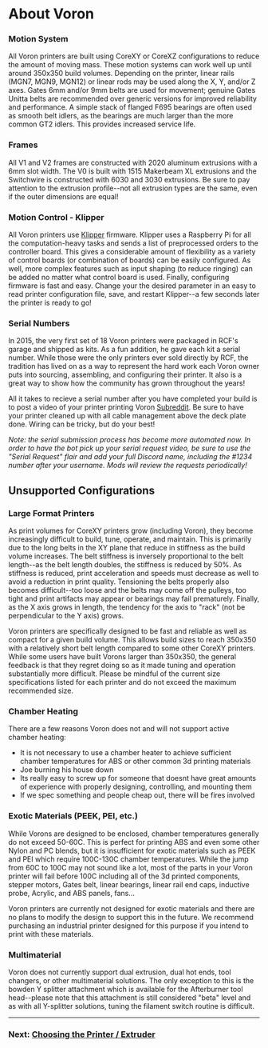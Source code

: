# About Voron

### Motion System

All Voron printers are built using CoreXY or CoreXZ configurations to reduce the amount of moving mass. These motion systems can work well up until around 350x350 build volumes. Depending on the printer, linear rails (MGN7, MGN9, MGN12) or linear rods may be used along the X, Y, and/or Z axes. Gates 6mm and/or 9mm belts are used for movement; genuine Gates Unitta belts are recommended over generic versions for improved reliability and performance. A simple stack of flanged F695 bearings are often used as smooth belt idlers, as the bearings are much larger than the more common GT2 idlers. This provides increased service life.

### Frames

All V1 and V2 frames are constructed with 2020 aluminum extrusions with a 6mm slot width.  The V0 is built with 1515 Makerbeam XL extrusions and the Switchwire is constructed with 6030 and 3030 extrusions. Be sure to pay attention to the extrusion profile--not all extrusion types are the same, even if the outer dimensions are equal!

### Motion Control - Klipper

All Voron printers use [Klipper](https://www.klipper3d.org/Overview.html) firmware. Klipper uses a Raspberry Pi for all the computation-heavy tasks and sends a list of preprocessed orders to the controller board. This gives a considerable amount of flexibility as a variety of control boards (or combination of boards) can be easily configured. As well, more complex features such as input shaping (to reduce ringing) can be added no matter what control board is used. Finally, configuring firmware is fast and easy. Change your the desired parameter in an easy to read printer configuration file, save, and restart Klipper--a few seconds later the printer is ready to go!

### Serial Numbers

In 2015, the very first set of 18 Voron printers were packaged in RCF's garage and shipped as kits. As a fun addition, he gave each kit a serial number. While those were the only printers ever sold directly by RCF, the tradition has lived on as a way to represent the hard work each Voron owner puts into sourcing, assembling, and configuring their printer. It also is a great way to show how the community has grown throughout the years!

All it takes to recieve a serial number after you have completed your build is to post a video of your printer printing Voron [Subreddit](https://www.reddit.com/r/voroncorexy/). Be sure to have your printer cleaned up with all cable management above the deck plate done. Wiring can be tricky, but do your best!

*Note: the serial submission process has become more automated now. In order to have the bot pick up your serial request video, be sure to use the "Serial Request" flair and add your full Discord name, including the #1234 number after your username. Mods will review the requests periodically!* 

## Unsupported Configurations

### Large Format Printers

As print volumes for CoreXY printers grow (including Voron), they become increasingly difficult to build, tune, operate, and maintain. This is primarily due to the long belts in the XY plane that reduce in stiffness as the build volume increases. The belt stiffness is inversely proportional to the belt length--as the belt length doubles, the stiffness is reduced by 50%. As stiffness is reduced, print acceleration and speeds must decrease as well to avoid a reduction in print quality. Tensioning the belts properly also becomes difficult--too loose and the belts may come off the pulleys, too tight and print artifacts may appear or bearings may fail prematurely. Finally, as the X axis grows in length, the tendency for the axis to "rack" (not be perpendicular to the Y axis) grows.

Voron printers are specifically designed to be fast and reliable as well as compact for a given build volume. This allows build sizes to reach 350x350 with a relatively short belt length compared to some other CoreXY printers. While some users have built Vorons larger than 350x350, the general feedback is that they regret doing so as it made tuning and operation substantially more difficult. Please be mindful of the current size specifications listed for each printer and do not exceed the maximum recommended size.

### Chamber Heating

There are a few reasons Voron does not and will not support active chamber heating:

* It is not necessary to use a chamber heater to achieve sufficient chamber temperatures for ABS or other common 3d printing materials
* Joe burning his house down
* Its really easy to screw up for someone that doesnt have great amounts of experience with properly designing, controlling, and mounting them
* If we spec something and people cheap out, there will be fires involved

### Exotic Materials (PEEK, PEI, etc.)

While Vorons are designed to be enclosed, chamber temperatures generally do not exceed 50-60C. This is perfect for printing ABS and even some other Nylon and PC blends, but it is insufficient for exotic materials such as PEEK and PEI which require 100C-130C chamber temperatures. While the jump from 60C to 100C may not sound like a lot, most of the parts in your Voron printer will fail before 100C including all of the 3d printed components, stepper motors, Gates belt, linear bearings, linear rail end caps, inductive probe, Acrylic, and ABS panels, fans...

Voron printers are currently not designed for exotic materials and there are no plans to modify the design to support this in the future. We recommend purchasing an industrial printer designed for this purpose if you intend to print with these materials.

### Multimaterial

Voron does not currently support dual extrusion, dual hot ends, tool changers, or other multimaterial solutions. The only exception to this is the bowden Y splitter attachment which is available for the Afterburner tool head--please note that this attachment is still considered "beta" level and as with all Y-splitter solutions, tuning the filament switch routine is difficult.



---

### Next: [Choosing the Printer / Extruder](./hardware/README.md)
